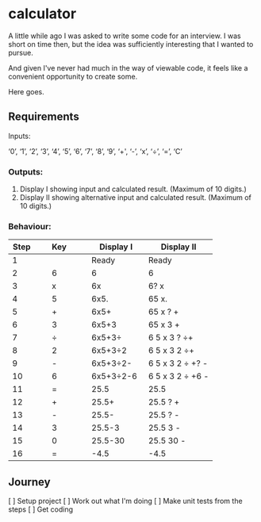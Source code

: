 # calculator

A little while ago I was asked to write some code for an interview. I was short on time then, but the idea was sufficiently interesting that I wanted to pursue.

And given I've never had much in the way of viewable code, it feels like a convenient opportunity to create some.

Here goes.

## Requirements

Inputs:

‘0’, ‘1’, ‘2’, ‘3’, ‘4’, ‘5’, ‘6’, ‘7’, ‘8’, ‘9’, ‘+', ‘-’, ‘x’, ‘÷’, ‘=’, ‘C’

### Outputs:

1. Display I showing input and calculated result. (Maximum of 10 digits.)
2. Display II showing alternative input and calculated result. (Maximum of 10 digits.)

### Behaviour:

| Step        | Key         | Display I   | Display II       |
| ----------- | ----------- | ----------- | ---------------- |
| 1           |             | Ready       | Ready            |
| 2           | 6           | 6           | 6                |
| 3           | x           | 6x          | 6? x             |
| 4           | 5           | 6x5.        | 65 x.            |
| 5           | +           | 6x5+        | 65 x ? +         |
| 6           | 3           | 6x5+3       | 65 x 3 +         |
| 7           | ÷           | 6x5+3÷      | 6 5 x 3 ? ÷+     |
| 8           | 2           | 6x5+3÷2     | 6 5 x 3 2 ÷+     |
| 9           | -           | 6x5+3÷2-    | 6 5 x 3 2 ÷ +? - |
| 10          | 6           | 6x5+3÷2-6   | 6 5 x 3 2 ÷ +6 - |
| 11          | =           | 25.5        | 25.5             |
| 12          | +           | 25.5+       | 25.5 ? +         |
| 13          | -           | 25.5-       | 25.5 ? -         |
| 14          | 3           | 25.5-3      | 25.5 3 -         |
| 15          | 0           | 25.5-30     | 25.5 30 -        |
| 16          | =           | -4.5        | -4.5             |

## Journey

[ ] Setup project
[ ] Work out what I'm doing
[ ] Make unit tests from the steps
[ ] Get coding
